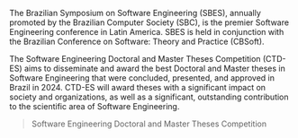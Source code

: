 The Brazilian Symposium on Software Engineering (SBES), annually promoted by the Brazilian Computer Society (SBC), is the premier Software Engineering conference in Latin America. SBES is held in conjunction with the Brazilian Conference on Software: Theory and Practice (CBSoft).

The Software Engineering Doctoral and Master Theses Competition (CTD-ES) aims to disseminate and award the best Doctoral and Master theses in Software Engineering that were concluded, presented, and approved in Brazil in 2024. CTD-ES will award theses with a significant impact on society and organizations, as well as a significant, outstanding contribution to the scientific area of Software Engineering.

> Software Engineering Doctoral and Master Theses Competition